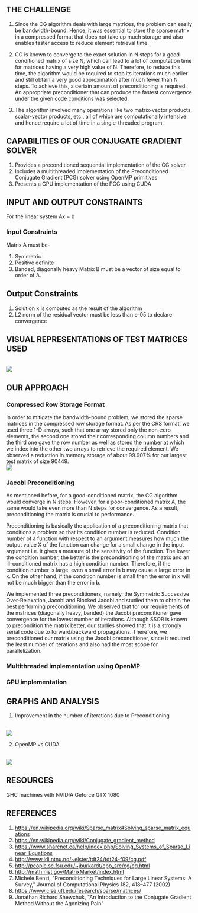 ## THE CHALLENGE
1) Since the CG algorithm deals with large matrices, the problem can easily be bandwidth-bound. Hence, it was essential to store the sparse matrix in a compressed format that does not take up much storage and also enables faster access to reduce element retrieval time.

2) CG is known to converge to the exact solution in N steps for a good-conditioned matrix of size N, which can lead to a lot of computation time for matrices having a very high value of N. Therefore, to reduce this time, the algorithm would be required to stop its iterations much earlier and still obtain a very good approximation after much fewer than N steps. To achieve this, a certain amount of preconditioning is required. An appropriate preconditioner that can produce the fastest convergence under the given code conditions was selected.

3) The algorithm involved many operations like two matrix-vector products, scalar-vector products, etc., all of which are computationally intensive and hence require a lot of time in a single-threaded program.

## CAPABILITIES OF OUR CONJUGATE GRADIENT SOLVER
1) Provides a preconditioned sequential implementation of the CG solver
2) Includes a multithreaded implementation of the Preconditioned Conjugate Gradient (PCG) solver using OpenMP primitives
3) Presents a GPU implementation of the PCG using CUDA

## INPUT AND OUTPUT CONSTRAINTS
For the linear system Ax = b
### Input Constraints
Matrix A must be-
1) Symmetric
2) Positive definite
3) Banded, diagonally heavy
Matrix B must be a vector of size equal to order of A.
## Output Constraints
1) Solution x is computed as the result of the algorithm
2) L2 norm of the residual vector must be less than e-05 to declare convergence

## VISUAL REPRESENTATIONS OF TEST MATRICES USED
<br>
<img src="https://millenniumfalcon418.github.io/hyperdrive/images/matrices.png"/>

## OUR APPROACH
### Compressed Row Storage Format
In order to mitigate the bandwidth-bound problem, we stored the sparse matrices in the compressed row storage format. As per the CRS format, we used three 1-D arrays, such that one array stored only the non-zero elements, the second one stored their corresponding column numbers and the third one gave the row number as well as stored the number at which we index into the other two arrays to retrieve the required element.
We observed a reduction in memory storage of about 99.907% for our largest test matrix of size 90449.
<br>
<img src="https://millenniumfalcon418.github.io/hyperdrive/images/CRS.png"/>

### Jacobi Preconditioning
As mentioned before, for a good-conditioned matrix, the CG algorithm would converge in N steps. However, for a poor-conditioned matrix A, the same would take even more than N steps for convergence. As a result, preconditioning the matrix is crucial to performance.

Preconditioning is basically the application of a preconditioning matrix that conditions a problem so that its condition number is reduced. Condition number of a function with respect to an argument measures how much the output value X of the function can change for a small change in the input argument i.e. it gives a measure of the sensitivity of the function. The lower the condition number, the better is the preconditioning of the matrix and an ill-conditioned matrix has a high condition number.  Therefore, if the condition number is large, even a small error in b may cause a large error in x. On the other hand, if the condition number is small then the error in x will not be much bigger than the error in b.

We implemented three preconditioners, namely, the Symmetric Successive Over-Relaxation, Jacobi and Blocked Jacobi and studied them to obtain the best performing preconditioning. We observed that for our requirements of the matrices (diagonally heavy, banded) the Jacobi preconditioner gave convergence for the lowest number of iterations. Although SSOR is known to precondition the matrix better, our studies showed that it is a strongly serial code due to forward/backward propagations. Therefore, we preconditioned our matrix using the Jacobi preconditioner, since it required the least number of iterations and also had the most scope for parallelization.

### Multithreaded implementation using OpenMP

### GPU implementation

## GRAPHS AND ANALYSIS
1) Improvement in the number of iterations due to Preconditioning
<br>
<img src="https://millenniumfalcon418.github.io/hyperdrive/images/nIters.png"/>

2) OpenMP vs CUDA
<br>
<img src="https://millenniumfalcon418.github.io/hyperdrive/images/speedup.png"/>

## RESOURCES
GHC machines with NVIDIA Geforce GTX 1080

## REFERENCES
1. https://en.wikipedia.org/wiki/Sparse_matrix#Solving_sparse_matrix_equations
2. https://en.wikipedia.org/wiki/Conjugate_gradient_method
3. https://www.sharcnet.ca/help/index.php/Solving_Systems_of_Sparse_Linear_Equations
4. http://www.idi.ntnu.no/~elster/tdt24/tdt24-f09/cg.pdf
5. http://people.sc.fsu.edu/~jburkardt/cpp_src/cg/cg.html
6. http://math.nist.gov/MatrixMarket/index.html
7. Michele Benzi, "Preconditioning Techniques for Large Linear Systems: A Survey," Journal of Computational Physics 182, 418–477 (2002)
8. https://www.cise.ufl.edu/research/sparse/matrices/
9. Jonathan Richard Shewchuk, "An Introduction to the Conjugate Gradient Method Without the Agonizing Pain" 
